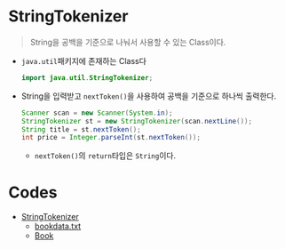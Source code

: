 # StringTokenizer

> String을 공백을 기준으로 나눠서 사용할 수 있는 Class이다.

* `java.util`패키지에 존재하는 Class다

  ```java
  import java.util.StringTokenizer;
  ```

* String을 입력받고 `nextToken()`을 사용하여 공백을 기준으로 하나씩 출력한다.

  ```java
  Scanner scan = new Scanner(System.in);
  StringTokenizer st = new StringTokenizer(scan.nextLine());
  String title = st.nextToken();
  int price = Integer.parseInt(st.nextToken());
  ```

  * `nextToken()`의 `return`타입은 `String`이다.

# Codes

* [StringTokenizer](https://github.com/TunaHG/Java_Programming/blob/master/src/Day09/Test08_StringTokenizer.java)
  * [bookdata.txt](https://github.com/TunaHG/Java_Programming/blob/master/bookdata.txt)
  * [Book](https://github.com/TunaHG/Java_Programming/blob/master/src/Prob/Prob05/Book.java)